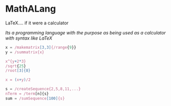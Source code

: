 # MathALang
LaTeX.... if it were a calculator

*Its a programming language with the purpose as being used as a calculator with syntax like LaTeX*

```jsx
x = /makematrix[3,3]{/range{9}}
y = /summatrix{x}

x^{y+2*3}
/sqrt{25}
/root[3]{8}

x = (x+y)/2

s = /createSequence{2,5,8,11,...}
nTerm = /term[n]{s}
sum = /sumSequence[100]{s}
```
